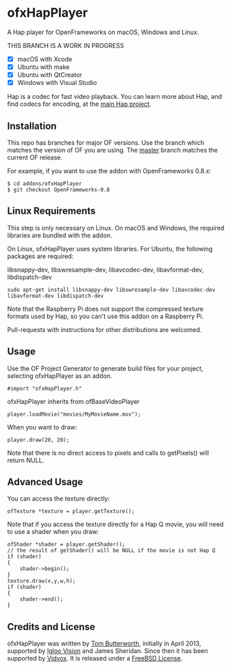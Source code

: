 ofxHapPlayer
============

A Hap player for OpenFrameworks on macOS, Windows and Linux.

THIS BRANCH IS A WORK IN PROGRESS

 - [x] macOS with Xcode
 - [x] Ubuntu with make
 - [x] Ubuntu with QtCreator
 - [x] Windows with Visual Studio

Hap is a codec for fast video playback. You can learn more about Hap, and find codecs for encoding, at the [main Hap project](https://github.com/Vidvox/hap).


Installation
------------

This repo has branches for major OF versions. Use the branch which matches the version of OF you are using. The [master](https://github.com/bangnoise/ofxHapPlayer/tree/master) branch matches the current OF release.

For example, if you want to use the addon with OpenFrameworks 0.8.x:

    $ cd addons/ofxHapPlayer
    $ git checkout OpenFrameworks-0.8


Linux Requirements
------------------

This step is only necessary on Linux. On macOS and Windows, the required libraries are bundled with the addon.

On Linux, ofxHapPlayer uses system libraries. For Ubuntu, the following packages are required:

libsnappy-dev, libswresample-dev, libavcodec-dev, libavformat-dev, libdispatch-dev

    sudo apt-get install libsnappy-dev libswresample-dev libavcodec-dev libavformat-dev libdispatch-dev

Note that the Raspberry Pi does not support the compressed texture formats used by Hap, so you can't use this addon on a Raspberry Pi.

Pull-requests with instructions for other distributions are welcomed.


Usage
-----

Use the OF Project Generator to generate build files for your project, selecting ofxHapPlayer as an addon.

    #import "ofxHapPlayer.h"

ofxHapPlayer inherits from ofBaseVideoPlayer

    player.loadMovie("movies/MyMovieName.mov");

When you want to draw:

	player.draw(20, 20);

Note that there is no direct access to pixels and calls to getPixels() will return NULL.

Advanced Usage
--------------

You can access the texture directly:

	ofTexture *texture = player.getTexture();

Note that if you access the texture directly for a Hap Q movie, you will need to use a shader when you draw:

    ofShader *shader = player.getShader();
    // the result of getShader() will be NULL if the movie is not Hap Q
    if (shader)
    {
        shader->begin();
    }
	texture.draw(x,y,w,h);
    if (shader)
    {
        shader->end();
    }
    
Credits and License
-------------------

ofxHapPlayer was written by [Tom Butterworth](http://kriss.cx/tom), initially in April 2013, supported by [Igloo Vision](http://www.igloovision.com/) and James Sheridan. Since then it has been supported by [Vidvox](http://vidvox.net/). It is released under a [FreeBSD License](http://github.com/bangnoise/ofxHapPlayer/blob/master/LICENSE).
